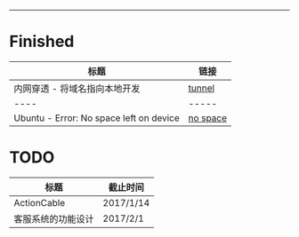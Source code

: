 ---
# Finished
标题 | 链接
----|-----
内网穿透 - 将域名指向本地开发 | [tunnel](https://sunny0425.github.io/my_website/tunnel.html)
----|-----
Ubuntu - Error: No space left on device | [no space](https://sunny0425.github.io/my_website/no_space.html)

# TODO
标题 | 截止时间
-----|-------
ActionCable | 2017/1/14
客服系统的功能设计 | 2017/2/1
